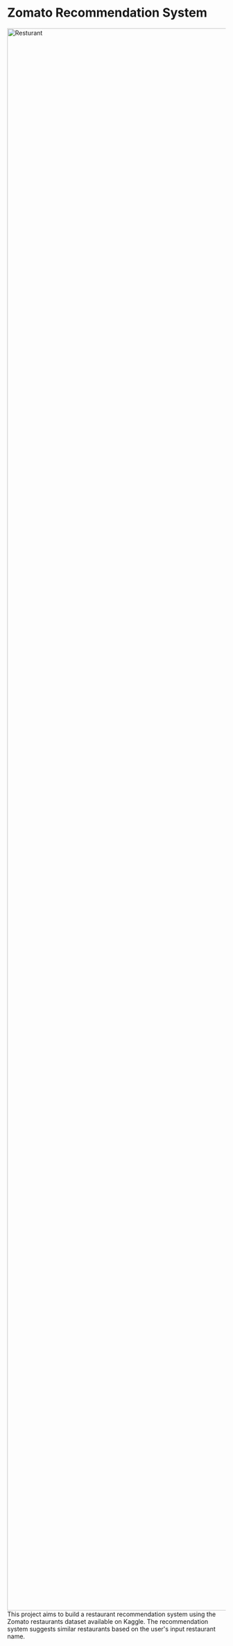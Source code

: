 # Zomato Recommendation System
<img src="res-re.jpg" alt="Resturant " width="5472" height="3648">
This project aims to build a restaurant recommendation system using the Zomato restaurants dataset available on Kaggle. The recommendation system suggests similar restaurants based on the user's input restaurant name.

